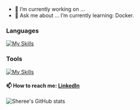 
- 🔭 I’m currently working on ...
- 💬 Ask me about ...
I’m currently learning: Docker.

### Languages
[![My Skills](https://skillicons.dev/icons?i=c,cpp,py)](https://skillicons.dev)
### Tools
[![My Skills](https://skillicons.dev/icons?i=github,vscode,cmake,docker)](https://skillicons.dev)

#### 📫 How to reach me: [LinkedIn](www.linkedin.com/in/sheree-morphett)


![Sheree's GitHub stats](https://github-readme-stats.vercel.app/api?username=ShereeMorphett&theme=omni&show_icons=true)
